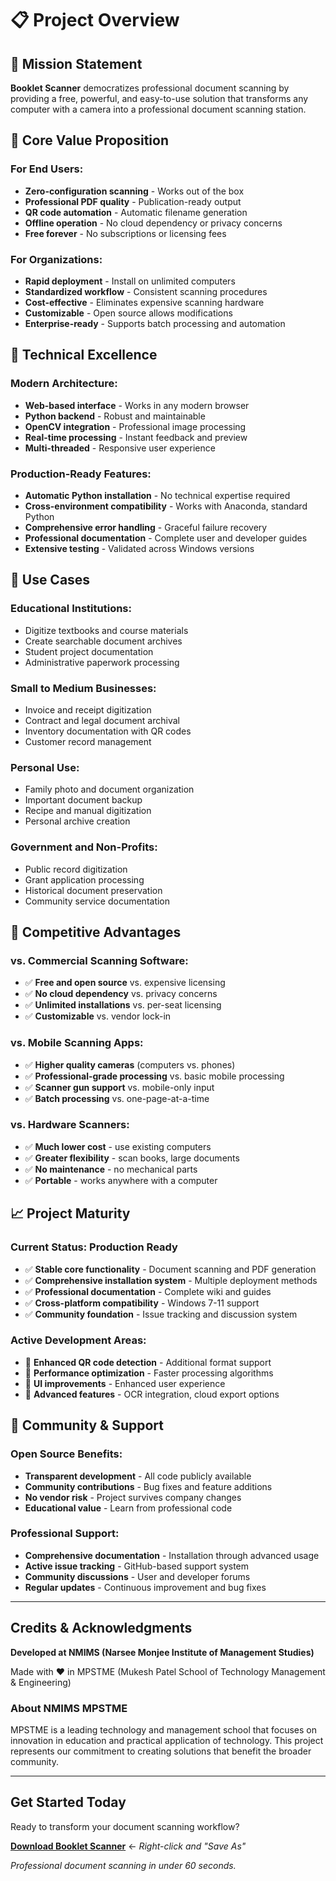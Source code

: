 # 📋 Project Overview

## 🎯 Mission Statement

**Booklet Scanner** democratizes professional document scanning by providing a free, powerful, and easy-to-use solution that transforms any computer with a camera into a professional document scanning station.

## 🌟 Core Value Proposition

### **For End Users:**
- **Zero-configuration scanning** - Works out of the box
- **Professional PDF quality** - Publication-ready output  
- **QR code automation** - Automatic filename generation
- **Offline operation** - No cloud dependency or privacy concerns
- **Free forever** - No subscriptions or licensing fees

### **For Organizations:**
- **Rapid deployment** - Install on unlimited computers
- **Standardized workflow** - Consistent scanning procedures
- **Cost-effective** - Eliminates expensive scanning hardware
- **Customizable** - Open source allows modifications
- **Enterprise-ready** - Supports batch processing and automation

## 🔧 Technical Excellence

### **Modern Architecture:**
- **Web-based interface** - Works in any modern browser
- **Python backend** - Robust and maintainable
- **OpenCV integration** - Professional image processing
- **Real-time processing** - Instant feedback and preview
- **Multi-threaded** - Responsive user experience

### **Production-Ready Features:**
- **Automatic Python installation** - No technical expertise required
- **Cross-environment compatibility** - Works with Anaconda, standard Python
- **Comprehensive error handling** - Graceful failure recovery
- **Professional documentation** - Complete user and developer guides
- **Extensive testing** - Validated across Windows versions

## 🎯 Use Cases

### **Educational Institutions:**
- Digitize textbooks and course materials
- Create searchable document archives
- Student project documentation
- Administrative paperwork processing

### **Small to Medium Businesses:**
- Invoice and receipt digitization
- Contract and legal document archival
- Inventory documentation with QR codes
- Customer record management

### **Personal Use:**
- Family photo and document organization
- Important document backup
- Recipe and manual digitization
- Personal archive creation

### **Government and Non-Profits:**
- Public record digitization
- Grant application processing
- Historical document preservation
- Community service documentation

## 🚀 Competitive Advantages

### **vs. Commercial Scanning Software:**
- ✅ **Free and open source** vs. expensive licensing
- ✅ **No cloud dependency** vs. privacy concerns
- ✅ **Unlimited installations** vs. per-seat licensing
- ✅ **Customizable** vs. vendor lock-in

### **vs. Mobile Scanning Apps:**
- ✅ **Higher quality cameras** (computers vs. phones)
- ✅ **Professional-grade processing** vs. basic mobile processing
- ✅ **Scanner gun support** vs. mobile-only input
- ✅ **Batch processing** vs. one-page-at-a-time

### **vs. Hardware Scanners:**
- ✅ **Much lower cost** - use existing computers
- ✅ **Greater flexibility** - scan books, large documents
- ✅ **No maintenance** - no mechanical parts
- ✅ **Portable** - works anywhere with a computer

## 📈 Project Maturity

### **Current Status: Production Ready**
- ✅ **Stable core functionality** - Document scanning and PDF generation
- ✅ **Comprehensive installation system** - Multiple deployment methods  
- ✅ **Professional documentation** - Complete wiki and guides
- ✅ **Cross-platform compatibility** - Windows 7-11 support
- ✅ **Community foundation** - Issue tracking and discussion system

### **Active Development Areas:**
- 🔄 **Enhanced QR code detection** - Additional format support
- 🔄 **Performance optimization** - Faster processing algorithms
- 🔄 **UI improvements** - Enhanced user experience
- 🔄 **Advanced features** - OCR integration, cloud export options

## 🤝 Community & Support

### **Open Source Benefits:**
- **Transparent development** - All code publicly available
- **Community contributions** - Bug fixes and feature additions
- **No vendor risk** - Project survives company changes
- **Educational value** - Learn from professional code

### **Professional Support:**
- **Comprehensive documentation** - Installation through advanced usage
- **Active issue tracking** - GitHub-based support system
- **Community discussions** - User and developer forums
- **Regular updates** - Continuous improvement and bug fixes

---

## Credits & Acknowledgments

**Developed at NMIMS (Narsee Monjee Institute of Management Studies)**

Made with ❤️ in MPSTME (Mukesh Patel School of Technology Management & Engineering)

### About NMIMS MPSTME
MPSTME is a leading technology and management school that focuses on innovation in education and practical application of technology. This project represents our commitment to creating solutions that benefit the broader community.

---

## Get Started Today

Ready to transform your document scanning workflow?

**[Download Booklet Scanner](https://github.com/sunny-nanade/BookletDC/raw/main/install-booklet-scanner.bat)** ← *Right-click and "Save As"*

*Professional document scanning in under 60 seconds.*
